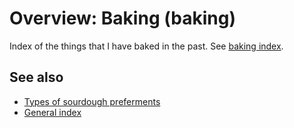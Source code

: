 # Overview: Baking (baking)

Index of the things that I have baked in the past. See
[baking index](../dex/baking.md).

## See also

- [Types of sourdough preferments](../250)
- [General index](../442)

